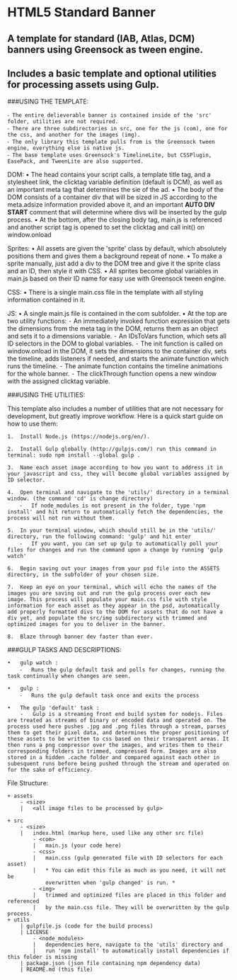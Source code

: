 # HTML5 Standard Banner

## A template for standard (IAB, Atlas, DCM) banners using Greensock as tween engine.
## Includes a basic template and optional utilities for processing assets using Gulp.

###USING THE TEMPLATE:

	⁃ The entire delieverable banner is contained inside of the 'src' folder, utilities are not required.
	⁃ There are three subdirectories in src, one for the js (com), one for the css, and another for the images (img).
	⁃ The only library this template pulls from is the Greensock tween engine, everything else is native js.
	⁃ The base template uses Greensock's TimelineLite, but CSSPlugin, EasePack, and TweenLite are also supported.

DOM:
	•	The head contains your script calls, a template title tag, and a stylesheet link, the clicktag variable definition (default is DCM), as well as an important meta tag that determines the sie of the ad.
	•   The body of the DOM consists of a container div that will be sized in JS according to the meta.adsize information provided above it, and an important **AUTO DIV START** comment that will determine where divs will be inserted by the gulp process.
	•	At the bottom, after the closing body tag, main.js is referenced and another script tag is opened to set the clicktag and call init() on window.onload

Sprites:
	•	All assets are given the 'sprite' class by default, which absolutely positions them and gives them a background repeat of none.
	•	To make a sprite manually, just add a div to the DOM tree and give it the sprite class and an ID, then style it with CSS.
	•	All sprites become global variables in main.js based on their ID name for easy use with Greensock tween engine.
	
CSS:
	•	There is a single main.css file in the template with all styling information contained in it.

JS:
	•	A single main.js file is contained in the com subfolder.
	•	At the top are two utility functions:
	⁃	An immediately invoked function expression that gets the dimensions from the meta tag in the DOM, returns them as an object and sets it to a dimensions variable.
	⁃	An IDsToVars function, which sets all ID selectors in the DOM to global variables.
	⁃	The init function is called on window.onload in the DOM, it sets the dimensions to the container div, sets the timeline, adds listeners if needed, and starts the animate function which runs the timeline.
	⁃	The animate function contains the timeline animations for the whole banner.
	⁃	The clickThrough function opens a new window with the assigned clicktag variable.

###USING THE UTILITIES:

This template also includes a number of utilities that are not necessary for development, but greatly improve workflow.
Here is a quick start guide on how to use them:

	1.	Install Node.js (https://nodejs.org/en/).

	2.	Install Gulp globally (http://gulpjs.com/) run this command in terminal: sudo npm install --global gulp .

	3.	Name each asset image according to how you want to address it in your javascript and css, they will become global variables assigned by ID selector.

	4.	Open terminal and navigate to the 'utils/' directory in a terminal window. (the command 'cd' is change directory)
		⁃	If node_modules is not present in the folder, type 'npm install' and hit return to automatically fetch the dependencies, the process will not run without them.

	5.	In your terminal window, which should still be in the 'utils/' directory, run the following command: 'gulp' and hit enter
		⁃	If you want, you can set up gulp to automatically poll your files for changes and run the command upon a change by running 'gulp watch'

	6.	Begin saving out your images from your psd file into the ASSETS directory, in the subfolder of your chosen size.

	7.	Keep an eye on your terminal, which will echo the names of the images you are saving out and run the gulp process over each new image. This process will populate your main.css file with style information for each asset as they appear in the psd, automatically add properly formatted divs to the DOM for assets that do not have a div yet, and populate the src/img subdirectory with trimmed and optimized images for you to deliver in the banner.

	8.	Blaze through banner dev faster than ever.


###GULP TASKS AND DESCRIPTIONS:

	•	gulp watch :
		⁃	Runs the gulp default task and polls for changes, running the task continually when changes are seen.

	•	gulp :
		⁃	Runs the gulp default task once and exits the process

	•   The gulp 'default' task :
		-   Gulp is a streaming front end build system for nodejs. Files are treated as streams of binary or encoded data and operated on. The process used here pushes .jpg and .png files through a stream, parses them to get their pixel data, and determines the proper positioning of these assets to be written to css based on their transparent areas. It then runs a png compressor over the images, and writes them to their corresponding folders in trimmed, compressed form. Images are also stored in a hidden .cache folder and compared against each other in subesquent runs before being pushed through the stream and operated on for the sake of efficiency.

File Structure:

	+ assets
		- <size>
		|	<all image files to be processed by gulp>

	+ src
		- <size>
		|	index.html (markup here, used like any other src file)
			- <com>
			|	main.js (your code here)
			- <css>
			|	main.css (gulp generated file with ID selectors for each asset)
			|   * You can edit this file as much as you need, it will not be
			    overwritten when 'gulp changed' is run. *
			- <img>
			|   trimmed and optimized files are placed in this folder and referenced
			|   by the main.css file. They will be overwritten by the gulp process.
	+ utils
		| gulpfile.js (code for the build process)
		| LICENSE
			- <node_modules>
			|	dependencies here, navigate to the 'utils' directory and 
			|   run 'npm install' to automatically install dependencies if this folder is missing
		| package.json (json file containing npm dependency data)
		| README.md (this file)
